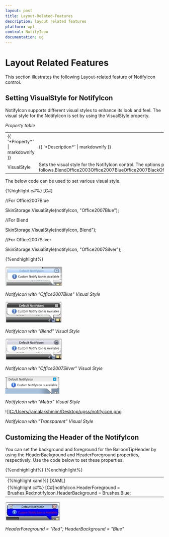 ```yaml
---
layout: post
title: Layout-Related-Features
description: layout related features
platform: wpf
control: NotifyIcon
documentation: ug
---
```


# Layout Related Features

This section illustrates the following Layout-related feature of NotifyIcon control.

## Setting VisualStyle for NotifyIcon

NotifyIcon supports different visual styles to enhance its look and feel. The visual style for the NotifyIcon is set by using the VisualStyle property.

_Property table_

<table>
<tr>
<td>
{{ '*Property*' | markdownify }}</td><td>
{{ '*Description*' | markdownify }}</td></tr>
<tr>
<td>
VisualStyle</td><td>
Sets the visual style for the NotifyIcon control. The options provided are as follows.BlendOffice2003Office2007BlueOffice2007BlackOffice2007SilverShinyBlueShinyRedSyncOrangeVS2010MetroTransparent</td></tr>
</table>


The below code can be used to set various visual style.

{%highlight c#%}
[C#]



//For Office2007Blue

SkinStorage.VisualStyle(notifyIcon, "Office2007Blue");



//For Blend

SkinStorage.VisualStyle(notifyIcon, Blend");



//For Office2007Silver

SkinStorage.VisualStyle(notifyIcon, "Office2007Silver");

{%endhighlight%}

![](Layout-Related-Features_images/Layout-Related-Features_img1.jpeg)



_NotifyIcon with "Office2007Blue" Visual Style_

![](Layout-Related-Features_images/Layout-Related-Features_img2.jpeg)



_NotifyIcon with "Blend" Visual Style_

![](Layout-Related-Features_images/Layout-Related-Features_img3.jpeg)



_NotifyIcon with "Office2007Silver" Visual Style_

![](Layout-Related-Features_images/Layout-Related-Features_img4.png)



_NotifyIcon with "Metro" Visual Style_

![][C:/Users/ramalakshmim/Desktop/ugss/notifyicon.png](Layout-Related-Features_images/Layout-Related-Features_img5.png)



_NotifyIcon with "Transparent" Visual Style_

## Customizing the Header of the NotifyIcon

You can set the background and foreground for the BalloonTipHeader by using the HeaderBackground and HeaderForeground properties, respectively. Use the code below to set these properties.

<table>
<tr>
<td>
{%highlight xaml%}
[XAML]<syncfusion:NotifyIcon Name="notifyIcon" BalloonTipText="Custom Notify Icon is Available"  BalloonTipTitle="Default NotifyIcon"  HeaderBackground="Blue" HeaderForeground="Red" ShowBalloonTipTime="1000" HideBalloonTipTime="1000"/></td></tr>
{%endhighlight%}
<tr>
<td>
{%highlight c#%}
[C#]notifyIcon.HeaderForeground = Brushes.Red;notifyIcon.HeaderBackground = Brushes.Blue;</td></tr>
{%endhighlight%}
</table>


![](Layout-Related-Features_images/Layout-Related-Features_img6.jpeg)



_HeaderForeground = "Red"; HeaderBackground = "Blue"_

